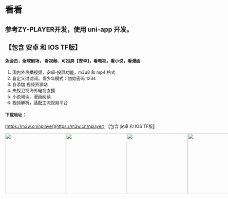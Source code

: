 # 看看

## 参考ZY-PLAYER开发，使用 uni-app 开发。
## 【包含 安卓 和 IOS TF版】

#### 免会员，全球剧场， 看视频、可投屏【安卓】，看电视，看小说，看漫画

1. 国内外热播视频，安卓-投屏功能，m3u8 和 mp4 格式
2. 自定义过滤词，青少年模式：初始密码 1234
3. 自添加 视频资源站
4. 央视卫视海外电视直播
5. 小说阅读、漫画阅读
6. 视频解析，适配主流视频平台



#### 下载地址：

[https://m3w.cn/nplayer](https://m3w.cn/nplayer)  【包含 安卓 和 IOS TF版】

<p style="display:flex;">
  <img src='https://i.niupic.com/images/2021/01/27/9apo.jpg' width="200">
  <img src='https://i.niupic.com/images/2021/01/27/9app.jpg' width="200">
  <img src='https://i.niupic.com/images/2021/01/27/9apn.jpg' width="200">
  <img src='https://i.niupic.com/images/2021/02/01/9aNu.jpg' width="200">
  <img src='https://i.niupic.com/images/2021/02/01/9aNv.jpg' width="200">
  <img src='https://i.niupic.com/images/2021/02/01/9aNz.jpg' width="200">
  <img src='https://i.niupic.com/images/2021/02/01/9aNA.jpg' width="200">
  <img src='https://i.niupic.com/images/2021/02/01/9aNw.jpg' width="200">
</p>
